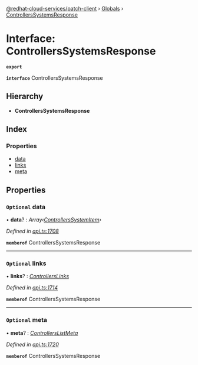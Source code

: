[@redhat-cloud-services/patch-client](../README.md) › [Globals](../globals.md) › [ControllersSystemsResponse](controllerssystemsresponse.md)

# Interface: ControllersSystemsResponse

**`export`** 

**`interface`** ControllersSystemsResponse

## Hierarchy

* **ControllersSystemsResponse**

## Index

### Properties

* [data](controllerssystemsresponse.md#optional-data)
* [links](controllerssystemsresponse.md#optional-links)
* [meta](controllerssystemsresponse.md#optional-meta)

## Properties

### `Optional` data

• **data**? : *Array‹[ControllersSystemItem](controllerssystemitem.md)›*

*Defined in [api.ts:1708](https://github.com/RedHatInsights/javascript-clients/blob/898b2150/packages/patch/api.ts#L1708)*

**`memberof`** ControllersSystemsResponse

___

### `Optional` links

• **links**? : *[ControllersLinks](controllerslinks.md)*

*Defined in [api.ts:1714](https://github.com/RedHatInsights/javascript-clients/blob/898b2150/packages/patch/api.ts#L1714)*

**`memberof`** ControllersSystemsResponse

___

### `Optional` meta

• **meta**? : *[ControllersListMeta](controllerslistmeta.md)*

*Defined in [api.ts:1720](https://github.com/RedHatInsights/javascript-clients/blob/898b2150/packages/patch/api.ts#L1720)*

**`memberof`** ControllersSystemsResponse
